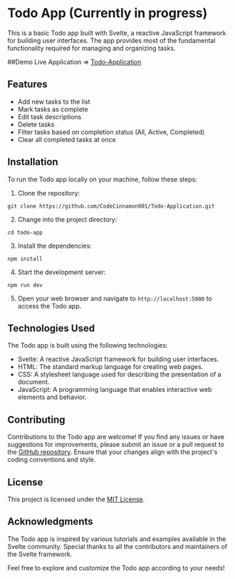 # Todo App (Currently in progress)

This is a basic Todo app built with Svelte, a reactive JavaScript framework for building user interfaces. The app provides most of the fundamental functionality required for managing and organizing tasks.

##Demo
Live Application => [Todo-Application](https://todo-application.codecinnamon001.repl.co)

## Features

- Add new tasks to the list
- Mark tasks as complete
- Edit task descriptions
- Delete tasks
- Filter tasks based on completion status (All, Active, Completed)
- Clear all completed tasks at once

## Installation

To run the Todo app locally on your machine, follow these steps:

1. Clone the repository:

```shell
git clone https://github.com/CodeCinnamon001/Todo-Application.git
```

2. Change into the project directory:

```shell
cd todo-app
```

3. Install the dependencies:

```shell
npm install
```

4. Start the development server:

```shell
npm run dev
```

5. Open your web browser and navigate to `http://localhost:5000` to access the Todo app.


## Technologies Used

The Todo app is built using the following technologies:

- Svelte: A reactive JavaScript framework for building user interfaces.
- HTML: The standard markup language for creating web pages.
- CSS: A stylesheet language used for describing the presentation of a document.
- JavaScript: A programming language that enables interactive web elements and behavior.

## Contributing

Contributions to the Todo app are welcome! If you find any issues or have suggestions for improvements, please submit an issue or a pull request to the [GitHub repository](https://github.com/CodeCinnamon001/Todo-Application). Ensure that your changes align with the project's coding conventions and style.

## License

This project is licensed under the [MIT License](LICENSE).

## Acknowledgments

The Todo app is inspired by various tutorials and examples available in the Svelte community. Special thanks to all the contributors and maintainers of the Svelte framework.

Feel free to explore and customize the Todo app according to your needs!

